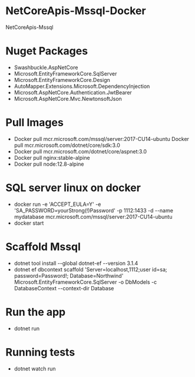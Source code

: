 # NetCoreApis-Mssql-Docker
NetCoreApis-Mssql

# Nuget Packages
- Swashbuckle.AspNetCore
- Microsoft.EntityFrameworkCore.SqlServer
- Microsoft.EntityFrameworkCore.Design
- AutoMapper.Extensions.Microsoft.DependencyInjection
- Microsoft.AspNetCore.Authentication.JwtBearer
- Microsoft.AspNetCore.Mvc.NewtonsoftJson

# Pull Images
- Docker pull mcr.microsoft.com/mssql/server:2017-CU14-ubuntu Docker pull mcr.microsoft.com/dotnet/core/sdk:3.0
- Docker pull mcr.microsoft.com/dotnet/core/aspnet:3.0
- Docker pull nginx:stable-alpine
- Docker pull node:12.8-alpine

# SQL server linux on docker
- docker run -e 'ACCEPT_EULA=Y' -e 'SA_PASSWORD=yourStrong(!)Password' -p 1112:1433 -d --name mydatabase mcr.microsoft.com/mssql/server:2017-CU14-ubuntu
- docker start <container id or container name>

# Scaffold Mssql
- dotnet tool install --global dotnet-ef --version 3.1.4
- dotnet ef dbcontext scaffold 'Server=localhost,1112;user id=sa; password=Password!; Database=Northwind' Microsoft.EntityFrameworkCore.SqlServer -o DbModels -c DatabaseContext --context-dir Database

# Run the app
- dotnet run

# Running tests
- dotnet watch run